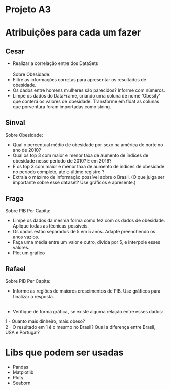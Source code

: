 # Projeto A3

# Atribuições para cada um fazer

## Cesar

 - Realizar a correlação entre dos DataSets <br><br>
Sobre Obesidade: <br>
 - Filtre as informações corretas para apresentar os resultados de obesidade.<br>
 - Os dados entre homens mulheres são parecidos? Informe com números. <br>
 - Limpe os dados do DataFrame, criando uma coluna de nome 'Obesity' que conterá os valores de obesidade. Transforme em float as colunas que porventura foram importadas como string.

## Sinval

Sobre Obesidade: <br>
- Qual o percentual médio de obesidade por sexo na américa do norte no ano de 2010?<br>
 - Qual os top 3 com maior e menor taxa de aumento de índices de obesidade nesse período de 2010? E em 2016? <br>
 - E os top 3 com maior e menor taxa de aumento de índices de obesidade no período completo, até o último registro ?<br>
 - Extraia o máximo de informação possível sobre o Brasil. (O que julga ser importante sobre esse dataset? Use gráficos e apresente.)

## Fraga

Sobre PIB Per Capita: <br>
 - Limpe os dados da mesma forma como fez com os dados de obesidade. Aplique todas as técnicas possíveis.<br>
 - Os dados estão separados de 5 em 5 anos. Adapte preenchendo os anos vazios. <br>
 - Faça uma média entre um valor e outro, dívida por 5, e interpole esses valores.<br>
 - Plot um gráfico

## Rafael

Sobre PIB Per Capita: <br>
 - Informe as regiões de maiores crescimentos de PIB. Use gráficos para finalizar a resposta.<br><br>

 - Verifique de forma gráfica, se existe alguma relação entre esses dados:

1 - Quanto mais dinheiro, mais obeso? <br>
2 - O resultado em 1 é o mesmo no Brasil? Qual a diferença entre Brasil, USA e Portugal?

# Libs que podem ser usadas

- Pandas
- Matplotlib
- Ploty
- Seaborn


